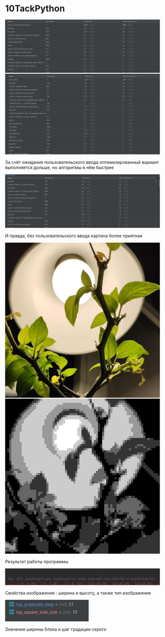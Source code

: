 # 10TackPython
 
![img.png](img.png)
![img_1.png](img_1.png)

За счёт ожидания пользовательского ввода оптимизированный вариант выполняется дольше, но алгоритмы в нём быстрее

![img_2.png](img_2.png)

И правда, без пользовательского ввода картина более приятная

![](img2.jpg)![](res.jpg)

Результат работы программы

![img_3.png](img_3.png)

Свойства изображения  : ширина и высоту, а также тип изображения

![img_4.png](img_4.png)

Значения ширины блока и шаг градации серого